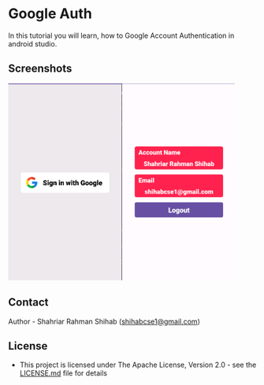 # Google Auth
In this tutorial you will learn, how to Google Account Authentication in android studio.

## Screenshots
<img src="/img1.png" height="400px"/><img src="/img2.png" height="400px"/>


## Contact

Author - Shahriar Rahman Shihab ([shihabcse1@gmail.com](mailto:shihabcse1@gmail.com))


## License

* This project is licensed under The Apache License, Version 2.0 - see the [LICENSE.md](/LICENSE) file for details
